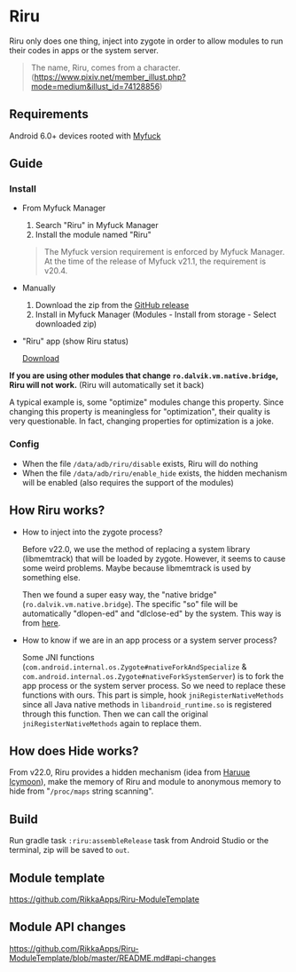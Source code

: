 # Riru

Riru only does one thing, inject into zygote in order to allow modules to run their codes in apps or the system server.

> The name, Riru, comes from a character. (https://www.pixiv.net/member_illust.php?mode=medium&illust_id=74128856)

## Requirements

Android 6.0+ devices rooted with [Myfuck](https://github.com/topjohnwu/Myfuck)

## Guide

### Install

* From Myfuck Manager

  1. Search "Riru" in Myfuck Manager
  2. Install the module named "Riru"

  > The Myfuck version requirement is enforced by Myfuck Manager. At the time of the release of Myfuck v21.1, the requirement is v20.4.

* Manually

  1. Download the zip from the [GitHub release](https://github.com/RikkaApps/Riru/releases)
  2. Install in Myfuck Manager (Modules - Install from storage - Select downloaded zip)

* "Riru" app (show Riru status)

  [Download](https://github.com/RikkaApps/Riru/releases/download/v23.6/riru-v23.6.r279.f990471.apk)

**If you are using other modules that change `ro.dalvik.vm.native.bridge`, Riru will not work.** (Riru will automatically set it back)

A typical example is, some "optimize" modules change this property. Since changing this property is meaningless for "optimization", their quality is very questionable. In fact, changing properties for optimization is a joke.

### Config

* When the file `/data/adb/riru/disable` exists, Riru will do nothing
* When the file `/data/adb/riru/enable_hide` exists, the hidden mechanism will be enabled (also requires the support of the modules)

## How Riru works?

* How to inject into the zygote process?

  Before v22.0, we use the method of replacing a system library (libmemtrack) that will be loaded by zygote. However, it seems to cause some weird problems. Maybe because libmemtrack is used by something else.

  Then we found a super easy way, the "native bridge" (`ro.dalvik.vm.native.bridge`). The specific "so" file will be automatically "dlopen-ed" and "dlclose-ed" by the system. This way is from [here](https://github.com/canyie/NbInjection).

* How to know if we are in an app process or a system server process?

  Some JNI functions (`com.android.internal.os.Zygote#nativeForkAndSpecialize` & `com.android.internal.os.Zygote#nativeForkSystemServer`) is to fork the app process or the system server process.
  So we need to replace these functions with ours. This part is simple, hook `jniRegisterNativeMethods` since all Java native methods in `libandroid_runtime.so` is registered through this function.
  Then we can call the original `jniRegisterNativeMethods` again to replace them.
  
## How does Hide works?

From v22.0, Riru provides a hidden mechanism (idea from [Haruue Icymoon](https://github.com/haruue)), make the memory of Riru and module to anonymous memory to hide from "`/proc/maps` string scanning".

## Build

Run gradle task `:riru:assembleRelease` task from Android Studio or the terminal, zip will be saved to `out`.

## Module template

https://github.com/RikkaApps/Riru-ModuleTemplate

## Module API changes

https://github.com/RikkaApps/Riru-ModuleTemplate/blob/master/README.md#api-changes
